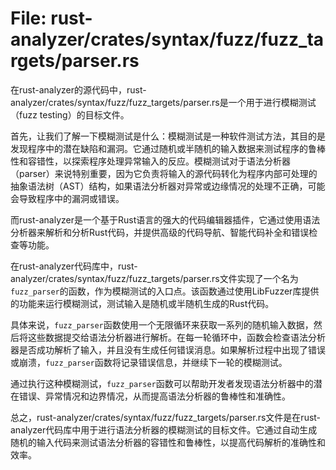 # File: rust-analyzer/crates/syntax/fuzz/fuzz_targets/parser.rs

在rust-analyzer的源代码中，rust-analyzer/crates/syntax/fuzz/fuzz_targets/parser.rs是一个用于进行模糊测试（fuzz testing）的目标文件。

首先，让我们了解一下模糊测试是什么：模糊测试是一种软件测试方法，其目的是发现程序中的潜在缺陷和漏洞。它通过随机或半随机的输入数据来测试程序的鲁棒性和容错性，以探索程序处理异常输入的反应。模糊测试对于语法分析器（parser）来说特别重要，因为它负责将输入的源代码转化为程序内部可处理的抽象语法树（AST）结构，如果语法分析器对异常或边缘情况的处理不正确，可能会导致程序中的漏洞或错误。

而rust-analyzer是一个基于Rust语言的强大的代码编辑器插件，它通过使用语法分析器来解析和分析Rust代码，并提供高级的代码导航、智能代码补全和错误检查等功能。

在rust-analyzer代码库中，rust-analyzer/crates/syntax/fuzz/fuzz_targets/parser.rs文件实现了一个名为`fuzz_parser`的函数，作为模糊测试的入口点。该函数通过使用LibFuzzer库提供的功能来运行模糊测试，测试输入是随机或半随机生成的Rust代码。

具体来说，`fuzz_parser`函数使用一个无限循环来获取一系列的随机输入数据，然后将这些数据提交给语法分析器进行解析。在每一轮循环中，函数会检查语法分析器是否成功解析了输入，并且没有生成任何错误消息。如果解析过程中出现了错误或崩溃，`fuzz_parser`函数将记录错误信息，并继续下一轮的模糊测试。

通过执行这种模糊测试，`fuzz_parser`函数可以帮助开发者发现语法分析器中的潜在错误、异常情况和边界情况，从而提高语法分析器的鲁棒性和准确性。

总之，rust-analyzer/crates/syntax/fuzz/fuzz_targets/parser.rs文件是在rust-analyzer代码库中用于进行语法分析器的模糊测试的目标文件。它通过自动生成随机的输入代码来测试语法分析器的容错性和鲁棒性，以提高代码解析的准确性和效率。

